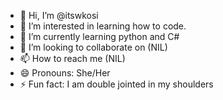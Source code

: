 - 👋 Hi, I’m @itswkosi
- 👀 I’m interested in learning how to code.
- 🌱 I’m currently learning python and C#
- 💞️ I’m looking to collaborate on (NIL)
- 📫 How to reach me (NIL)
- 😄 Pronouns: She/Her
- ⚡ Fun fact: I am double jointed in my shoulders

<!---
itswkosi/itswkosi is a ✨ special ✨ repository because its `README.md` (this file) appears on your GitHub profile.
You can click the Preview link to take a look at your changes.
--->
